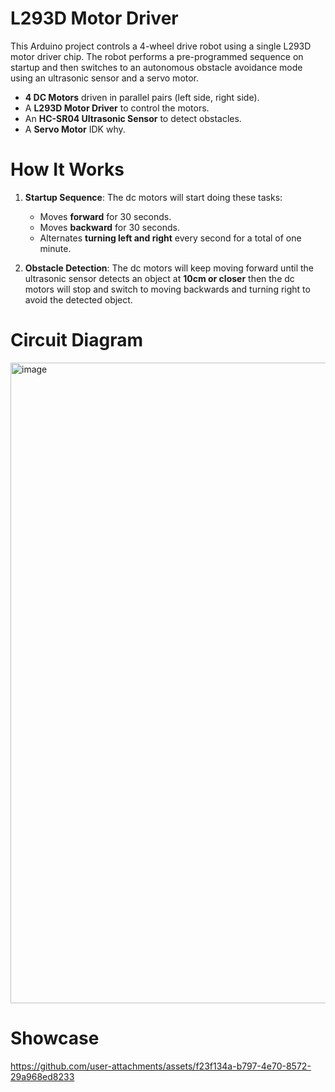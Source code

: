 # L293D Motor Driver

This Arduino project controls a 4-wheel drive robot using a single L293D motor driver chip. The robot performs a pre-programmed sequence on startup and then switches to an autonomous obstacle avoidance mode using an ultrasonic sensor and a servo motor.

- **4 DC Motors** driven in parallel pairs (left side, right side).
- A **L293D Motor Driver** to control the motors.
- An **HC-SR04 Ultrasonic Sensor** to detect obstacles.
- A **Servo Motor** IDK why.

# How It Works

1.  **Startup Sequence**: The dc motors will start doing these tasks:
    -   Moves **forward** for 30 seconds.
    -   Moves **backward** for 30 seconds.
    -   Alternates **turning left and right** every second for a total of one minute.

2.  **Obstacle Detection**: The dc motors will keep moving forward until the ultrasonic sensor detects an object at **10cm or closer** then the dc motors will stop and switch to moving backwards and turning right to avoid the detected object.

# Circuit Diagram
  
<img width="1686" height="1025" alt="image" src="https://github.com/user-attachments/assets/d8fc2b60-1742-46d5-be20-91002a329942" />


# Showcase
  
https://github.com/user-attachments/assets/f23f134a-b797-4e70-8572-29a968ed8233
